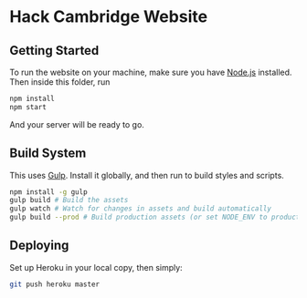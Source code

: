 # Hack Cambridge Website

## Getting Started

To run the website on your machine, make sure you have [Node.js](https://nodejs.org) installed. Then inside this folder, run

```bash
npm install
npm start
```

And your server will be ready to go.

## Build System

This uses [Gulp](http://gulpjs.org). Install it globally, and then run to build styles and scripts.

```bash
npm install -g gulp
gulp build # Build the assets
gulp watch # Watch for changes in assets and build automatically
gulp build --prod # Build production assets (or set NODE_ENV to production)
```

## Deploying

Set up Heroku in your local copy, then simply:

```bash
git push heroku master
```
